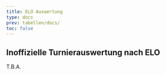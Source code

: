 ```yaml
---
title: ELO Auswertung
type: docs
prev: tabellen/docs/
toc: false
---
```


## Inoffizielle Turnierauswertung nach ELO

T.B.A.